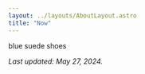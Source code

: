 ```yaml
---
layout: ../layouts/AboutLayout.astro
title: "Now"
---
```


blue suede shoes

_Last updated: May 27, 2024._